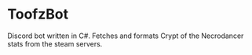 # ToofzBot
Discord bot written in C#. Fetches and formats Crypt of the Necrodancer stats from the steam servers.

